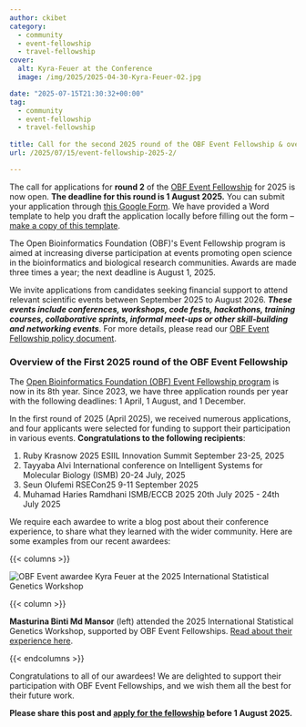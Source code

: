 ```yaml
---
author: ckibet
category:
  - community
  - event-fellowship
  - travel-fellowship
cover:
  alt: Kyra-Feuer at the Conference
  image: /img/2025/2025-04-30-Kyra-Feuer-02.jpg

date: "2025-07-15T21:30:32+00:00"
tag:
  - community
  - event-fellowship
  - travel-fellowship
 
title: Call for the second 2025 round of the OBF Event Fellowship & overview of the first round of 2025
url: /2025/07/15/event-fellowship-2025-2/

---
```

The call for applications for **round 2** of the [OBF Event Fellowship](https://www.open-bio.org/event-awards/) for 2025 is now open. **The deadline for this round is 1 August 2025\.** You can submit your application through [this Google Form](https://forms.gle/D31zSs558aRwj2ig9). We have provided a Word template to help you draft the application locally before filling out the form – [make a copy of this template](https://docs.google.com/document/d/11Uiw3pVWHPhv-5_Zbnkd9EqS2J3dXWm_xqt3n6V2m4Y/edit?usp=sharing).

The Open Bioinformatics Foundation (OBF)'s Event Fellowship program is aimed at increasing diverse participation at events promoting open science in the bioinformatics and biological research communities. Awards are made three times a year; the next deadline is August 1, 2025.

We invite applications from candidates seeking financial support to attend relevant scientific events between September 2025 to August 2026\. ***These events include conferences, workshops, code fests, hackathons, training courses, collaborative sprints, informal meet-ups or other skill-building and networking events***. For more details, please read our [OBF Event Fellowship policy document](https://github.com/OBF/obf-docs/blob/master/Travel_fellowships.md).

### Overview of the First 2025 round of the OBF Event Fellowship

The [Open Bioinformatics Foundation (OBF) Event Fellowship program](https://www.open-bio.org/event-awards/) is now in its 8th year. Since 2023, we have three application rounds per year with the following deadlines: 1 April, 1 August, and 1 December. 

In the first round of 2025 (April 2025), we received numerous applications, and four applicants were selected for funding to support their participation in various events. **Congratulations to the following recipients**:

1. Ruby Krasnow	2025 ESIIL Innovation Summit	September 23-25, 2025
2. Tayyaba Alvi	 International conference on Intelligent Systems for Molecular Biology (ISMB)	20-24 July, 2025
3. Seun Olufemi	RSECon25	 9-11 September 2025
4. Muhamad Haries Ramdhani  ISMB/ECCB 2025	20th July 2025 - 24th July 2025

We require each awardee to write a blog post about their conference experience, to share what they learned with the wider community. Here are some examples from our recent awardees: 

{{< columns >}}

![OBF Event awardee Kyra Feuer at the 2025 International Statistical Genetics Workshop](/img/2025/2025-04-30-Kyra-Feuer-02.jpg)

{{< column >}}

**Masturina Binti Md Mansor** (left) attended the 2025 International Statistical Genetics Workshop, supported by OBF Event Fellowships. [Read about their experience here](https://www.open-bio.org/2025/04/30/2025-04-30-Kyra-Feuer-2025-International-Statistical-Genetics-Workshop/).

{{< endcolumns >}}

Congratulations to all of our awardees\!  We are delighted to support their participation with OBF Event Fellowships, and we wish them all the best for their future work.

**Please share this post and [apply for the fellowship](https://forms.gle/D31zSs558aRwj2ig9) before 1 August 2025\.**
